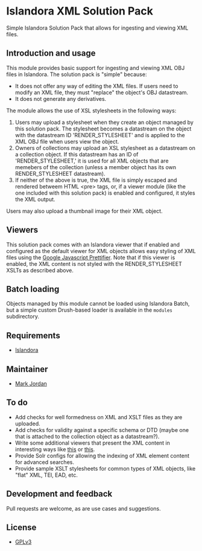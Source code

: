 # Islandora XML Solution Pack

Simple Islandora Solution Pack that allows for ingesting and viewing XML files.

## Introduction and usage

This module provides basic support for ingesting and viewing XML OBJ files in Islandora. The solution pack is "simple" because:

* It does not offer any way of editing the XML files. If users need to modify an XML file, they must "replace" the object's OBJ datastream.
* It does not generate any derivatives.

The module allows the use of XSL stylesheets in the following ways:

1. Users may upload a stylesheet when they create an object managed by this solution pack. The stylesheet becomes a datastream on the object with the datastream ID 'RENDER_STYLESHEET' and is applied to the XML OBJ file when users view the object.
2. Owners of collections may upload an XSL stylesheet as a datastream on a collection object. If this datastream has an ID of 'RENDER_STYLESHEET,' it is used for all XML objects that are memebers of the collection (unless a member object has its own RENDER_STYLESHEET datastream).
3. If neither of the above is true, the XML file is simply escaped and rendered betweem HTML &lt;pre&gt; tags, or, if a viewer module (like the one included with this solution pack) is enabled and configured, it styles the XML output.

Users may also upload a thumbnail image for their XML object.

## Viewers

This solution pack comes with an Islandora viewer that if enabled and configured as the default viewer for XML objects allows easy styling of XML files using the [Google Javascript Prettifier](https://github.com/google/code-prettify). Note that if this viewer is enabled, the XML content is not styled with the RENDER_STYLESHEET XSLTs as described above.

## Batch loading

Objects managed by this module cannot be loaded using Islandora Batch, but a simple custom Drush-based loader is available in the `modules` subdirectory.

## Requirements

* [Islandora](https://github.com/Islandora/islandora)

## Maintainer

* [Mark Jordan](https://github.com/mjordan)

## To do

* Add checks for well formedness on XML and XSLT files as they are uploaded.
* Add checks for validity against a specific schema or DTD (maybe one that is attached to the collection object as a datastream?).
* Write some additional viewers that present the XML content in interesting ways like [this](https://www.sencha.com/forum/showthread.php?163680-Implementing-treeview-using-xml-data) or [this](http://blog.ashwani.co.in/blog/2013-07-18/stylize-your-xml-with-jquery-xml-tree-plugin/).
* Provide Solr configs for allowing the indexing of XML element content for advanced searches.
* Provide sample XSLT stylesheets for common types of XML objects, like "flat" XML, TEI, EAD, etc.

## Development and feedback

Pull requests are welcome, as are use cases and suggestions.

## License

* [GPLv3](http://www.gnu.org/licenses/gpl-3.0.txt)
